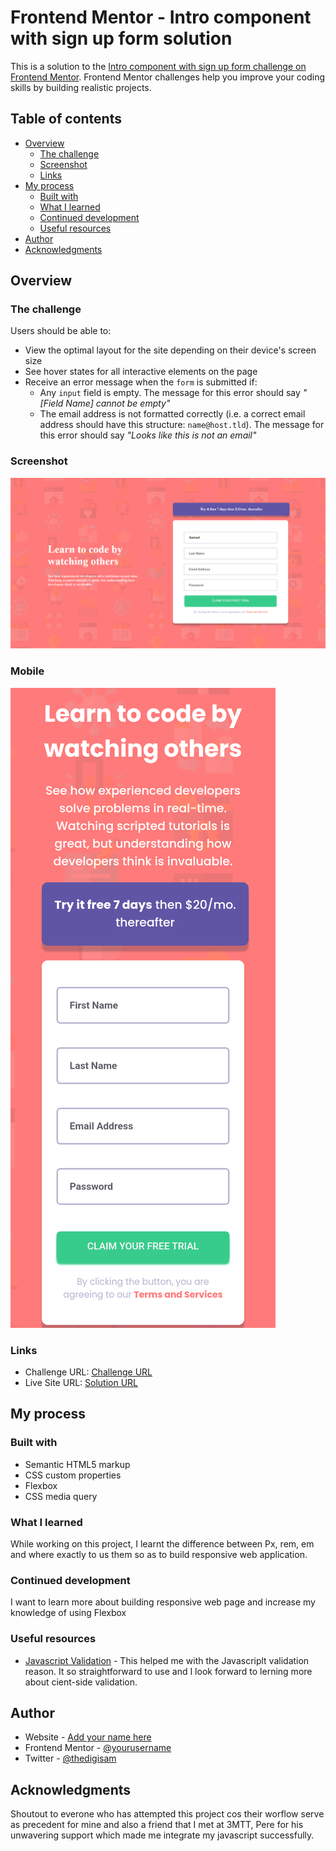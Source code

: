 # Frontend Mentor - Intro component with sign up form solution

This is a solution to the [Intro component with sign up form challenge on Frontend Mentor](https://www.frontendmentor.io/challenges/intro-component-with-signup-form-5cf91bd49edda32581d28fd1). Frontend Mentor challenges help you improve your coding skills by building realistic projects. 

## Table of contents

- [Overview](#overview)
  - [The challenge](#the-challenge)
  - [Screenshot](#screenshot)
  - [Links](#links)
- [My process](#my-process)
  - [Built with](#built-with)
  - [What I learned](#what-i-learned)
  - [Continued development](#continued-development)
  - [Useful resources](#useful-resources)
- [Author](#author)
- [Acknowledgments](#acknowledgments)


## Overview

### The challenge

Users should be able to:

- View the optimal layout for the site depending on their device's screen size
- See hover states for all interactive elements on the page
- Receive an error message when the `form` is submitted if:
  - Any `input` field is empty. The message for this error should say *"[Field Name] cannot be empty"*
  - The email address is not formatted correctly (i.e. a correct email address should have this structure: `name@host.tld`). The message for this error should say *"Looks like this is not an email"*

### Screenshot

![](./Design/my-design.png)

### Mobile

![](./Design/mobile.png)

### Links

- Challenge URL: [Challenge URL](https://www.frontendmentor.io/challenges/intro-component-with-signup-form-5cf91bd49edda32581d28fd1/hub)
- Live Site URL: [Solution URL](https://sign-up-form-rho-sable.vercel.app/)

## My process

### Built with

- Semantic HTML5 markup
- CSS custom properties
- Flexbox
- CSS media query


### What I learned

While working on this project, I learnt the difference between Px, rem, em and where exactly to us them so as to build responsive web application.


### Continued development

I want to learn more about building responsive web page and increase my knowledge of using Flexbox

### Useful resources

- [Javascript Validation](https://www.freecodecamp.org/news/learn-javascript-form-validation-by-making-a-form/) - This helped me with the Javascriplt validation reason. It so straightforward to use and I look forward to lerning more about cient-side validation.


## Author

- Website - [Add your name here](https://www.your-site.com)
- Frontend Mentor - [@yourusername](https://www.frontendmentor.io/profile/yourusername)
- Twitter - [@thedigisam](https://www.twitter.com/thedigisam)


## Acknowledgments

Shoutout to everone who has attempted this project cos their worflow serve as precedent for mine and also a friend that I met at 3MTT, Pere for his unwavering support which made me integrate my javascript successfully.